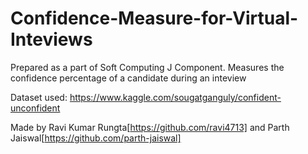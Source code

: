 # Confidence-Measure-for-Virtual-Inteviews
Prepared as a part of Soft Computing J Component. Measures the confidence percentage of a candidate during an inteview

Dataset used:
https://www.kaggle.com/sougatganguly/confident-unconfident

Made by Ravi Kumar Rungta[https://github.com/ravi4713] and Parth Jaiswal[https://github.com/parth-jaiswal]
